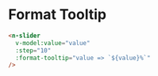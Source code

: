 # Format Tooltip

```html
<n-slider
  v-model:value="value"
  :step="10"
  :format-tooltip="value => `${value}%`"
/>
```
